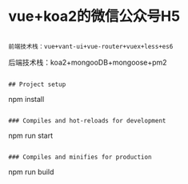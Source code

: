 # vue+koa2的微信公众号H5
```

前端技术栈：vue+vant-ui+vue-router+vuex+less+es6
```

后端技术栈：koa2+mongooDB+mongoose+pm2
```

## Project setup
```
npm install
```

### Compiles and hot-reloads for development
```
npm run start
```

### Compiles and minifies for production
```
npm run build
```
